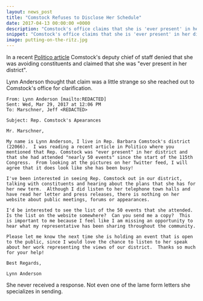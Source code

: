 ```yaml
---
layout: news_post
title: "Comstock Refuses to Disclose Her Schedule"
date: 2017-04-13 00:00:00 +0000
description: "Comstock's office claims that she is 'ever present' in her district but won't provide any proof."
snippet: "Comstock's office claims that she is 'ever present' in her district but won't provide any proof."
image: putting-on-the-ritz.jpg
---
```


In a recent [Politico article](https://secure.politico.com/story/2017/03/barbara-comstock-2018-seat-health-care-bill-236537) Comstock's deputy chief of staff denied that she was avoiding constituents and claimed that she was "ever present in her district".

Lynn Anderson thought that claim was a little strange so she reached out to Comstock's office for clarification.  

```
From: Lynn Anderson [mailto:REDACTED]
Sent: Wed, Mar 29, 2017 at 12:06 PM
To: Marschner, Jeff <REDACTED>

Subject: Rep. Comstock's Apearances

Mr. Marschner,

My name is Lynn Anderson, I live in Rep. Barbara Comstock's district (22066).  I was reading a recent article in Politico where you mentioned that Rep. Comstock was "ever present" in her district and that she had attended "nearly 50 events" since the start of the 115th Congress.  From looking at the pictures on her Twitter feed, I will agree that it does look like she has been busy!

I've been interested in seeing Rep. Comstock out in our district, talking with constituents and hearing about the plans that she has for her new term.  Although I did listen to her telephone town halls and have read her letter and press releases, there is nothing on her website about public meetings, forums or appearances.

I'd be interested to see the list of the 50 events that she attended.  Is the list on the website somewhere?  Can you send me a copy?  This is important to me because I feel like I am missing an opportunity to hear what my representative has been sharing throughout the community.

Please let me know the next time she is holding an event that is open to the public, since I would love the chance to listen to her speak about her work representing the views of our district.  Thanks so much for your help!

Best Regards,

Lynn Anderson
```

She never received a response. Not even one of the lame form letters she specializes in sending.

